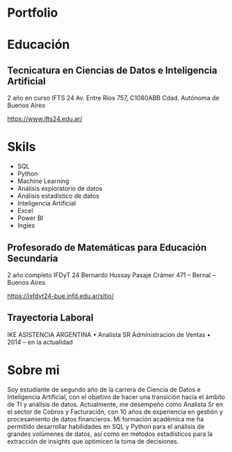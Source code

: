 # Portfolio

# Educación 

## Tecnicatura en Ciencias de Datos e Inteligencia Artificial
2 año en curso
IFTS 24
Av. Entre Ríos 757, C1080ABB 
Cdad. Autónoma de Buenos Aires

https://www.ifts24.edu.ar/ 

# Skils
- SQL
- Python
- Machine Learning
- Análisis exploratorio de datos
- Análisis estadístico de datos
- Inteligencia Artificial
- Excel
- Power BI
- Ingles 


## Profesorado de Matemáticas para Educación Secundaria
2 año completo
IFDyT  24 Bernardo Hussay
Pasaje Crámer 471 –
Bernal – Buenos Aires

https://isfdyt24-bue.infd.edu.ar/sitio/ 

## Trayectoria Laboral
IKE ASISTENCIA ARGENTINA
•	Analista SR Administracion de Ventas
•	2014 – en la actualidad


# Sobre mi

Soy estudiante de segundo año de la carrera de Ciencia de Datos e Inteligencia Artificial, con el objetivo de hacer una transición hacia el ámbito de TI y análisis de datos. 
Actualmente, me desempeño como Analista Sr en el sector de Cobros y Facturación, con 10 años de experiencia en gestión y procesamiento de datos financieros. 
Mi formación académica me ha permitido desarrollar habilidades en SQL y Python para el análisis de grandes volúmenes de datos, así como en métodos estadísticos para la extracción de insights que optimicen la toma de decisiones.

